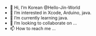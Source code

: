 - 👋 Hi, I’m Korean @Hello-Jin-World
- 👀 I’m interested in Xcode, Arduino, java.
- 🌱 I’m currently learning java.
- 💞️ I’m looking to collaborate on ...
- 📫 How to reach me ...

<!---
Hello-Jin-World/Hello-Jin-World is a ✨ special ✨ repository because its `README.md` (this file) appears on your GitHub profile.
You can click the Preview link to take a look at your changes.
--->
